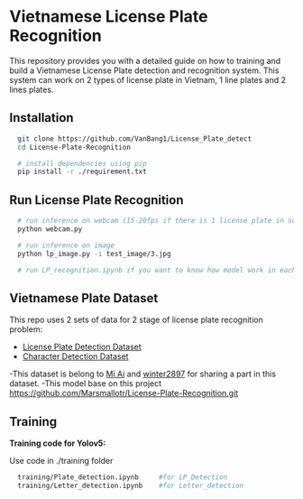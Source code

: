 # Vietnamese License Plate Recognition

This repository provides you with a detailed guide on how to training and build a Vietnamese License Plate detection and recognition system. This system can work on 2 types of license plate in Vietnam, 1 line plates and 2 lines plates.

## Installation

```bash
  git clone https://github.com/VanBang1/License_Plate_detect
  cd License-Plate-Recognition

  # install dependencies using pip 
  pip install -r ./requirement.txt
```

## Run License Plate Recognition

```bash
  # run inference on webcam (15-20fps if there is 1 license plate in scene)
  python webcam.py 

  # run inference on image
  python lp_image.py -i test_image/3.jpg

  # run LP_recognition.ipynb if you want to know how model work in each step
```

## Vietnamese Plate Dataset

This repo uses 2 sets of data for 2 stage of license plate recognition problem:

- [License Plate Detection Dataset](https://drive.google.com/file/d/1xchPXf7a1r466ngow_W_9bittRqQEf_T/view?usp=sharing)
- [Character Detection Dataset](https://drive.google.com/file/d/1bPux9J0e1mz-_Jssx4XX1-wPGamaS8mI/view?usp=sharing)

-This dataset is belong to [Mì Ai](https://www.miai.vn/thu-vien-mi-ai/) and [winter2897](https://github.com/winter2897/Real-time-Auto-License-Plate-Recognition-with-Jetson-Nano/blob/main/doc/dataset.md) for sharing a part in this dataset.
-This model base on this project https://github.com/Marsmallotr/License-Plate-Recognition.git
## Training

**Training code for Yolov5:**

Use code in ./training folder
```bash
  training/Plate_detection.ipynb     #for LP_Detection
  training/Letter_detection.ipynb    #for Letter_detection
```
